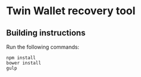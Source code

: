 # Twin Wallet recovery tool #

## Building instructions

Run the following commands:

```shell
npm install
bower install
gulp
```
